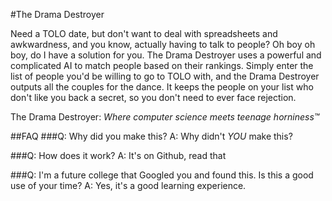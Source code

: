 #The Drama Destroyer

Need a TOLO date, but don't want to deal with spreadsheets and awkwardness, and you know, actually
having to talk to people? Oh boy oh boy, do I have a solution for you. The Drama Destroyer uses
a powerful and complicated AI to match people based on their rankings. Simply enter the list of
people you'd be willing to go to TOLO with, and the Drama Destroyer outputs all the couples for
the dance. It keeps the people on your list who don't like you back a secret, so you don't need to
ever face rejection.

The Drama Destroyer: *Where computer science meets teenage horniness™*

##FAQ
###Q: Why did you make this?
A: Why didn't *YOU* make this?

###Q: How does it work?
A: It's on Github, read that

###Q: I'm a future college that Googled you and found this. Is this a good use of your time?
A: Yes, it's a good learning experience.
